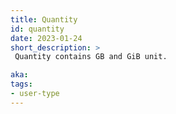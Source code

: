 ```yaml
---
title: Quantity
id: quantity
date: 2023-01-24
short_description: >
 Quantity contains GB and GiB unit. 

aka: 
tags:
- user-type
---
```











